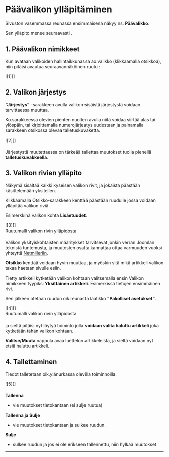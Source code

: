 # Päävalikon ylläpitäminen

Sivuston vasemmassa reunassa ensimmäisenä näkyy ns. __Päävalikko__.

Sen ylläpito menee seuraavasti .

## 1. Päävalikon nimikkeet

Kun avataan valikoiden hallintaikkunassa ao.valikko (klikkaamalla otsikkoa),
niin pitäisi avautua seuraavannäköinen ruutu :

<figure class="fig-n border" style="margin:0 0 20px 0">
![1][]
</figure>


## 2. Valikon järjestys

__"Järjestys"__ -sarakkeen avulla valikon sisäistä järjestystä voidaan tarvittaessa muuttaa.

Ko.sarakkeessa olevien pienten nuolten avulla niitä voidaa siirtää alas tai ylöspäin,
tai kirjoittamalla numerojärjestys uudestaan ja painamalla sarakkeen otsikossa olevaa talletuskuvaketta.

<figure class="fig-n border" style="margin:0 0 20px 0">
![2][]
</figure>

Järjestystä muutettaessa on tärkeää tallettaa muutokset tuolla pienellä __talletuskuvakkeella__.


## 3. Valikon rivien ylläpito

Näkymä sisältää kaikki kyseisen valikon rivit, ja jokaista päästään käsittelemään yksitellen.

Klikkaamalla Otsikko-sarakkeen kenttää päästään ruudulle jossa voidaan ylläpitää valikon riviä.

Esimerkkinä valikon kohta __Lisäetuudet__.

<figure class="fig-n border" style="margin:0 0 20px 0">
![3][]
<figcaption>Ruutumalli valikon rivin ylläpidosta</figcaption>
</figure>

Valikon yksityiskohtaisten määritykset tarvitsevat jonkin verran Joomlan teknistä tuntemusta,
ja muutosten osalta kannattaa ottaa varmuuden vuoksi yhteyttä [Netmilleriin][10].

__Otsikko__ kenttää voidaan hyvin muuttaa, ja myöskin sitä mikä artikkeli valikon takaa haetaan sivulle esiin.

Tietty artikkeli kytketään valikon kohtaan valitsemalla ensin Valikon nimikkeen tyypiksi __Yksittäinen artikkeli__.
Esimerkissä tietojen ensimmäinen rivi.

Sen jälkeen otetaan ruudun oik.reunasta laatikko __"Pakolliset asetukset"__.
<figure class="fig-n border" style="margin:0 0 20px 0">
![4][]
<figcaption>Ruutumalli valikon rivin ylläpidosta</figcaption>
</figure>

ja sieltä pitäisi nyt löytyä toiminto jolla __voidaan valita haluttu artikkeli__ joka kytketään tähän valikon kohtaan.

__Valitse/Muuta__ nappula avaa luettelon artikkeleista, ja sieltä voidaan nyt etsiä haluttu artikkeli.



## 4. Tallettaminen

Tiedot talletetaan oik.ylänurkassa olevilla toiminnoilla.

<figure class="fig-n border" style="margin:0 0 20px 0">
![5][]
</figure>

__Tallenna__

*   vie muutokset tietokantaan (ei sulje ruutua)

__Tallenna ja Sulje__

*   vie muutokset tietokantaan ja sulkee ruudun.

__Sulje__

*   sulkee ruudun ja jos ei ole erikseen tallennettu, niin hylkää muutokset

----

[1]: kuvat/kuva68.png "Ruutumalli"
[2]: kuvat/kuva70.png "Ruutumalli"
[3]: kuvat/kuva69.png "Ruutumalli"
[4]: kuvat/kuva85.png "Ruutumalli"
[5]: kuvat/kuva56.png "Ruutumalli"
[10]: http://www.netmiller.fi
